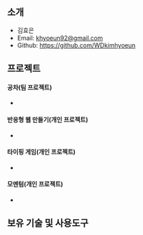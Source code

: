 ## 소개
* 김효은
* Email: khyoeun92@gmail.com
* Github: https://github.com/WDkimhyoeun

## 프로젝트
#### 공차(팀 프로젝트)
* 
#### 반응형 웹 만들기(개인 프로젝트)
* 
#### 타이핑 게임(개인 프로젝트)
* 
#### 모멘텀(개인 프로젝트)
* 

## 보유 기술 및 사용도구

